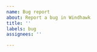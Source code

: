 ```yaml
---
name: Bug report
about: Report a bug in Windhawk
title: ''
labels: bug
assignees: ''

---
```


<!--
⚠️ Before reporting a bug, please go over the troubleshooting page:
https://github.com/ramensoftware/windhawk/wiki/Troubleshooting
-->
